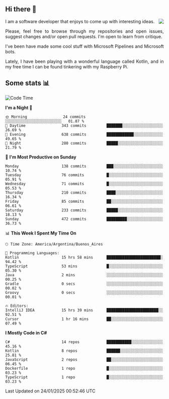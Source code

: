 ## Hi there :slightly_smiling_face:

<img src="https://github-readme-stats.vercel.app/api?username=victorgrycuk&show_icons=true&count_private=true&title_color=F7941E&icon_color=F7941E" align="right">

<p align="justify">
I am a software developer that enjoys to come up with interesting ideas.
<p/>

<p align= "justify">
Please, feel free to browse through my repositories and open issues, suggest changes and/or open pull requests. I'm open to learn from critique.
<p/>


<p align= "justify">
I've been have made some cool stuff with Microsoft Pipelines and Microsoft bots.
<p/>

<p align= "justify">
Lately, I have been playing with a wonderful language called Kotlin, and in my free time I can be found tinkering with my Raspberry Pi.
<p/>

## Some stats :bar_chart:
<!--START_SECTION:waka-->
![Code Time](http://img.shields.io/badge/Code%20Time-2%2C115%20hrs%2044%20mins-blue)

**I'm a Night 🦉** 

```text
🌞 Morning                24 commits          ░░░░░░░░░░░░░░░░░░░░░░░░░   01.87 % 
🌆 Daytime                343 commits         ███████░░░░░░░░░░░░░░░░░░   26.69 % 
🌃 Evening                638 commits         ████████████░░░░░░░░░░░░░   49.65 % 
🌙 Night                  280 commits         █████░░░░░░░░░░░░░░░░░░░░   21.79 % 
```
📅 **I'm Most Productive on Sunday** 

```text
Monday                   138 commits         ███░░░░░░░░░░░░░░░░░░░░░░   10.74 % 
Tuesday                  76 commits          █░░░░░░░░░░░░░░░░░░░░░░░░   05.91 % 
Wednesday                71 commits          █░░░░░░░░░░░░░░░░░░░░░░░░   05.53 % 
Thursday                 210 commits         ████░░░░░░░░░░░░░░░░░░░░░   16.34 % 
Friday                   85 commits          ██░░░░░░░░░░░░░░░░░░░░░░░   06.61 % 
Saturday                 233 commits         █████░░░░░░░░░░░░░░░░░░░░   18.13 % 
Sunday                   472 commits         █████████░░░░░░░░░░░░░░░░   36.73 % 
```


📊 **This Week I Spent My Time On** 

```text
🕑︎ Time Zone: America/Argentina/Buenos_Aires

💬 Programming Languages: 
Kotlin                   15 hrs 58 mins      ████████████████████████░   94.42 % 
TypeScript               53 mins             █░░░░░░░░░░░░░░░░░░░░░░░░   05.30 % 
Java                     2 mins              ░░░░░░░░░░░░░░░░░░░░░░░░░   00.25 % 
Gradle                   0 secs              ░░░░░░░░░░░░░░░░░░░░░░░░░   00.02 % 
Groovy                   0 secs              ░░░░░░░░░░░░░░░░░░░░░░░░░   00.01 % 

🔥 Editors: 
IntelliJ IDEA            15 hrs 39 mins      ███████████████████████░░   92.51 % 
Cursor                   1 hr 16 mins        ██░░░░░░░░░░░░░░░░░░░░░░░   07.49 % 
```

**I Mostly Code in C#** 

```text
C#                       14 repos            ███████████░░░░░░░░░░░░░░   45.16 % 
Kotlin                   8 repos             ██████░░░░░░░░░░░░░░░░░░░   25.81 % 
JavaScript               2 repos             ██░░░░░░░░░░░░░░░░░░░░░░░   06.45 % 
Dockerfile               1 repo              █░░░░░░░░░░░░░░░░░░░░░░░░   03.23 % 
TypeScript               1 repo              █░░░░░░░░░░░░░░░░░░░░░░░░   03.23 % 
```




 Last Updated on 24/01/2025 00:52:46 UTC
<!--END_SECTION:waka-->
